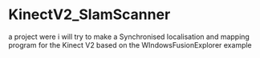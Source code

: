 # KinectV2_SlamScanner
a project were i will try to make a Synchronised localisation and mapping program for the Kinect V2 based on the WIndowsFusionExplorer example
